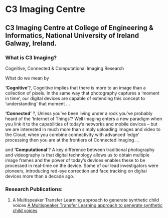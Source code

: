 # C3 Imaging Centre 

## C3 Imaging Centre at College of Engineering & Informatics, National University of Ireland Galway, Ireland.
### What is C3 Imaging?
Cognitive, Connected & Computational Imaging Research

What do we mean by 

**‘Cognitive’**?, Cognitive implies that there is more to an image than a collection of pixels. In the same way that photography captures a ‘moment in time’, our digital devices are capable of extending this concept to ‘understanding’ that moment …

**‘Connected’** ?,
Unless you’ve been living under a rock you’ve probably heard of the ‘Internet of Things’? Well imaging enters a new paradigm when you link it to the capabilities of today’s networks and mobile devices – but we are interested in much more than simply uploading images and video to the Cloud; when you combine connectivity with advanced ‘edge’ processing then you are at the frontiers  of Connected imaging …

and **‘Computational’**?
A key difference between traditional photography and videography is that digital technology allows us to obtain multiple image frames and the power of today’s devices enables these to be processed in real-time on the device. Some of our lead investigators were pioneers, introducing red-eye correction and face tracking on digital devices more than a decade ago. 

### Research Publications: 

1. A Multispeaker Transfer Learning approach to generate synthetic child voices [A Multispeaker Transfer Learning approach to generate synthetic child voices](https://c3imaging.github.io/ChildTTS/)
